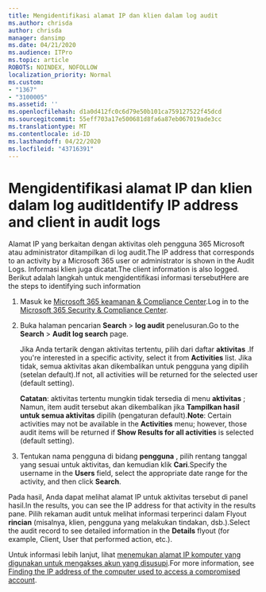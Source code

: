 ```yaml
---
title: Mengidentifikasi alamat IP dan klien dalam log audit
ms.author: chrisda
author: chrisda
manager: dansimp
ms.date: 04/21/2020
ms.audience: ITPro
ms.topic: article
ROBOTS: NOINDEX, NOFOLLOW
localization_priority: Normal
ms.custom:
- "1367"
- "3100005"
ms.assetid: ''
ms.openlocfilehash: d1a0d412fc0c6d79e50b101ca759127522f45dcd
ms.sourcegitcommit: 55eff703a17e500681d8fa6a87eb067019ade3cc
ms.translationtype: MT
ms.contentlocale: id-ID
ms.lasthandoff: 04/22/2020
ms.locfileid: "43716391"
---
```

# <a name="identify-ip-address-and-client-in-audit-logs"></a><span data-ttu-id="2d8ce-102">Mengidentifikasi alamat IP dan klien dalam log audit</span><span class="sxs-lookup"><span data-stu-id="2d8ce-102">Identify IP address and client in audit logs</span></span>

<span data-ttu-id="2d8ce-103">Alamat IP yang berkaitan dengan aktivitas oleh pengguna 365 Microsoft atau administrator ditampilkan di log audit.</span><span class="sxs-lookup"><span data-stu-id="2d8ce-103">The IP address that corresponds to an activity by a Microsoft 365 user or administrator is shown in the Audit Logs.</span></span> <span data-ttu-id="2d8ce-104">Informasi klien juga dicatat.</span><span class="sxs-lookup"><span data-stu-id="2d8ce-104">The client information is also logged.</span></span> <span data-ttu-id="2d8ce-105">Berikut adalah langkah untuk mengidentifikasi informasi tersebut</span><span class="sxs-lookup"><span data-stu-id="2d8ce-105">Here are the steps to identifying such information</span></span>

1. <span data-ttu-id="2d8ce-106">Masuk ke [Microsoft 365 keamanan & Compliance Center](https://protection.office.com/).</span><span class="sxs-lookup"><span data-stu-id="2d8ce-106">Log in to the [Microsoft 365 Security & Compliance Center](https://protection.office.com/).</span></span>

2. <span data-ttu-id="2d8ce-107">Buka halaman pencarian **Search** > **log audit** penelusuran.</span><span class="sxs-lookup"><span data-stu-id="2d8ce-107">Go to the **Search** > **Audit log search** page.</span></span>

   <span data-ttu-id="2d8ce-108">Jika Anda tertarik dengan aktivitas tertentu, pilih dari daftar **aktivitas** .</span><span class="sxs-lookup"><span data-stu-id="2d8ce-108">If you're interested in a specific activity, select it from **Activities** list.</span></span> <span data-ttu-id="2d8ce-109">Jika tidak, semua aktivitas akan dikembalikan untuk pengguna yang dipilih (setelan default).</span><span class="sxs-lookup"><span data-stu-id="2d8ce-109">If not, all activities will be returned for the selected user (default setting).</span></span>

   <span data-ttu-id="2d8ce-110">**Catatan**: aktivitas tertentu mungkin tidak tersedia di menu **aktivitas** ; Namun, item audit tersebut akan dikembalikan jika **Tampilkan hasil untuk semua aktivitas** dipilih (pengaturan default).</span><span class="sxs-lookup"><span data-stu-id="2d8ce-110">**Note**: Certain activities may not be available in the **Activities** menu; however, those audit items will be returned if **Show Results for all activities** is selected (default setting).</span></span>

3. <span data-ttu-id="2d8ce-111">Tentukan nama pengguna di bidang **pengguna** , pilih rentang tanggal yang sesuai untuk aktivitas, dan kemudian klik **Cari**.</span><span class="sxs-lookup"><span data-stu-id="2d8ce-111">Specify the username in the **Users** field, select the appropriate date range for the activity, and then click **Search**.</span></span>

<span data-ttu-id="2d8ce-112">Pada hasil, Anda dapat melihat alamat IP untuk aktivitas tersebut di panel hasil.</span><span class="sxs-lookup"><span data-stu-id="2d8ce-112">In the results, you can see the IP address for that activity in the results pane.</span></span> <span data-ttu-id="2d8ce-113">Pilih rekaman audit untuk melihat informasi terperinci dalam Flyout **rincian** (misalnya, klien, pengguna yang melakukan tindakan, dsb.).</span><span class="sxs-lookup"><span data-stu-id="2d8ce-113">Select the audit record to see detailed information in the **Details** flyout (for example, Client, User that performed action, etc.).</span></span>

<span data-ttu-id="2d8ce-114">Untuk informasi lebih lanjut, lihat [menemukan alamat IP komputer yang digunakan untuk mengakses akun yang disusupi](https://docs.microsoft.com/office365/securitycompliance/auditing-troubleshooting-scenarios#finding-the-ip-address-of-the-computer-used-to-access-a-compromised-account).</span><span class="sxs-lookup"><span data-stu-id="2d8ce-114">For more information, see [Finding the IP address of the computer used to access a compromised account](https://docs.microsoft.com/office365/securitycompliance/auditing-troubleshooting-scenarios#finding-the-ip-address-of-the-computer-used-to-access-a-compromised-account).</span></span>
